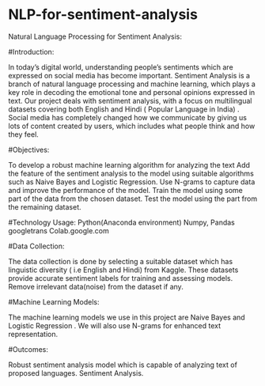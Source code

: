 # NLP-for-sentiment-analysis
Natural Language Processing for Sentiment Analysis:

#Introduction:

In today’s digital world, understanding people’s sentiments which are expressed on social media has become important. Sentiment Analysis is a branch of natural language processing and machine learning, which plays a key role in decoding the emotional tone and personal opinions expressed in text. Our project deals with sentiment analysis, with a focus on multilingual datasets covering both English and Hindi ( Popular Language in India) . Social media has completely changed how we communicate by giving us lots of content created by users, which includes what people think and how they feel.

 

#Objectives:

To develop a robust machine learning algorithm for analyzing the text
Add the feature of the sentiment analysis to the model  using suitable algorithms such as Naive Bayes and Logistic Regression.
Use N-grams to capture data and improve the performance of the model.
Train the model using some part of the data from the chosen dataset.
Test the model using the part from the remaining dataset.
 
#Technology Usage:
Python(Anaconda environment)
Numpy, Pandas
googletrans
Colab.google.com


#Data Collection: 

The data collection is done by selecting a suitable dataset which has linguistic diversity ( i.e English and Hindi) from Kaggle. These datasets provide accurate sentiment labels for training and assessing models. Remove irrelevant data(noise) from the dataset if any.

 

#Machine Learning Models: 

The machine learning models we use in this project are Naive Bayes and Logistic Regression . We will also use N-grams for enhanced text representation.

#Outcomes:

Robust sentiment analysis model which is capable of analyzing text of proposed languages.
Sentiment Analysis.
